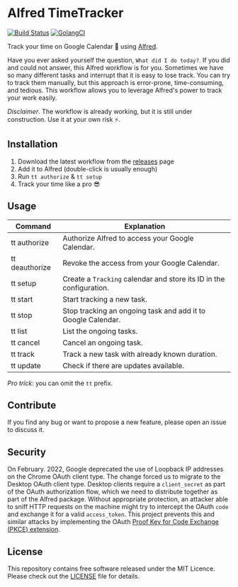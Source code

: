 # Alfred TimeTracker

[![Build Status](https://travis-ci.com/davidepedranz/alfred-timetracker.svg?branch=master)](https://travis-ci.com/davidepedranz/alfred-timetracker)
[![GolangCI](https://golangci.com/badges/github.com/davidepedranz/alfred-timetracker.svg)](https://golangci.com/r/github.com/davidepedranz/alfred-timetracker)

Track your time on Google Calendar 📅 using [Alfred](https://www.alfredapp.com/).

Have you ever asked yourself the question, `What did I do today?`.
If you did and could not answer, this Alfred workflow is for you.
Sometimes we have so many different tasks and interrupt that it is easy to lose track.
You can try to track them manually, but this approach is error-prone, time-consuming, and tedious.
This workflow allows you to leverage Alfred's power to track your work easily.

_Disclaimer_. The workflow is already working, but it is still under construction. Use it at your own risk ⚡.

## Installation

1. Download the latest workflow from the [releases](https://github.com/davidepedranz/timetracker/releases) page
2. Add it to Alfred (double-click is usually enough)
3. Run `tt authorize` & `tt setup`
4. Track your time like a pro 😎

## Usage

| Command        | Explanation                                                         |
| -------------- | ------------------------------------------------------------------- |
| tt authorize   | Authorize Alfred to access your Google Calendar.                    |
| tt deauthorize | Revoke the access from your Google Calendar.                        |
| tt setup       | Create a `Tracking` calendar and store its ID in the configuration. |
| tt start       | Start tracking a new task.                                          |
| tt stop        | Stop tracking an ongoing task and add it to Google Calendar.        |
| tt list        | List the ongoing tasks.                                             |
| tt cancel      | Cancel an ongoing task.                                             |
| tt track       | Track a new task with already known duration.                       |
| tt update      | Check if there are updates available.                               |

_Pro trick_: you can omit the `tt` prefix.

## Contribute

If you find any bug or want to propose a new feature, please open an issue to discuss it.

## Security

On February. 2022, Google deprecated the use of Loopback IP addresses on the Chrome OAuth client type.
The change forced us to migrate to the Desktop OAuth client type.
Desktop clients require a `client_secret` as part of the OAuth authorization flow, which we need to distribute together as part of the Alfred package.
Without appropriate protection, an attacker able to sniff HTTP requests on the machine might try to intercept the OAuth `code` and exchange it for a valid `access_token`.
This project prevents this and similar attacks by implementing the OAuth [Proof Key for Code Exchange (PKCE) extension](https://www.rfc-editor.org/rfc/rfc7636).

## License

This repository contains free software released under the MIT Licence.
Please check out the [LICENSE](./LICENSE) file for details.
